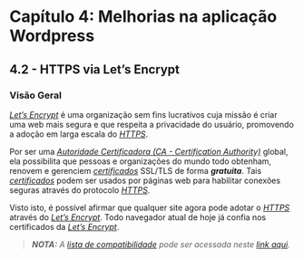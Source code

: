 # Capítulo 4: Melhorias na aplicação Wordpress

## 4.2 - HTTPS via Let’s Encrypt

### __Visão Geral__

_[Let’s Encrypt](https://letsencrypt.org/pt-br/)_ é uma organização sem fins lucrativos cuja missão é criar uma web mais segura e que respeita a privacidade do usuário, promovendo a adoção em larga escala do  _[HTTPS](https://pt.wikipedia.org/wiki/Hyper_Text_Transfer_Protocol_Secure)_.

Por ser uma _[Autoridade Certificadora (CA - Certification Authority)](https://pt.wikipedia.org/wiki/Autoridade_de_certifica%C3%A7%C3%A3o)_ global, ela possibilita que pessoas e organizações do mundo todo obtenham, renovem e gerenciem _[certificados](https://pt.wikipedia.org/wiki/Certificado_digital)_ SSL/TLS de forma **_gratuita_**. Tais _[certificados](https://pt.wikipedia.org/wiki/Certificado_digital)_ podem ser usados por páginas web para habilitar conexões seguras através do protocolo _[HTTPS](https://pt.wikipedia.org/wiki/Hyper_Text_Transfer_Protocol_Secure)_.

Visto isto, é possível afirmar que qualquer site agora pode adotar o _[HTTPS](https://pt.wikipedia.org/wiki/Hyper_Text_Transfer_Protocol_Secure)_ através do _[Let’s Encrypt](https://letsencrypt.org/pt-br/)_. Todo navegador atual de hoje já confia nos certificados da _[Let’s Encrypt](https://letsencrypt.org/pt-br/)_. 

>_**__NOTA:__** A [lista de compatibilidade](https://letsencrypt.org/pt-br/docs/certificate-compatibility/) pode ser acessada neste [link aqui](https://letsencrypt.org/pt-br/docs/certificate-compatibility/)._